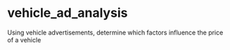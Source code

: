 # vehicle_ad_analysis
Using vehicle advertisements, determine which factors influence the price of a vehicle
